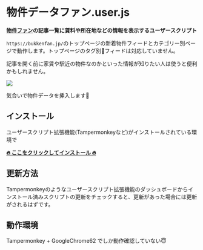 # 物件データファン.user.js

**[物件ファン](https://bukkenfan.jp/)の記事一覧に賃料や所在地などの情報を表示するユーザースクリプト**

`https://bukkenfan.jp/`のトップページの新着物件フィードとカテゴリー別ページで動作します。トップページのタグ別フィードは対応していません。

記事を開く前に家賃や駅近の物件なのかといった情報が知りたい人は使うと便利かもしれません。

![](https://user-images.githubusercontent.com/7282145/37249753-d5352a0e-2530-11e8-87bf-98eb3022f09d.png)

気合いで物件データを挿入します💪

## インストール

ユーザースクリプト拡張機能(Tampermonkeyなど)がインストールされている環境で

**[🔥 ここをクリックしてインストール 🔥](https://github.com/1natsu172/bukkendatafan.user.js/raw/master/bukkendatafan.user.js)**

## 更新方法

Tampermonkeyのようなユーザースクリプト拡張機能のダッシュボードからインストール済みスクリプトの更新をチェックすると、更新があった場合には更新がされるはずです。

## 動作環境

Tampermonkey + GoogleChrome62 でしか動作確認していない😇
